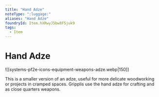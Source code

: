 ```yaml
---
title: "Hand Adze"
noteType: ":luggage:"
aliases: "Hand Adze"
foundryId: Item.hXRwyJ5bw8F5juk9
tags:
  - Item
---
```


# Hand Adze
![[systems-pf2e-icons-equipment-weapons-adze.webp|150]]

This is a smaller version of an adze, useful for more delicate woodworking or projects in cramped spaces. Gripplis use the hand adze for crafting and as close quarters weapons.
